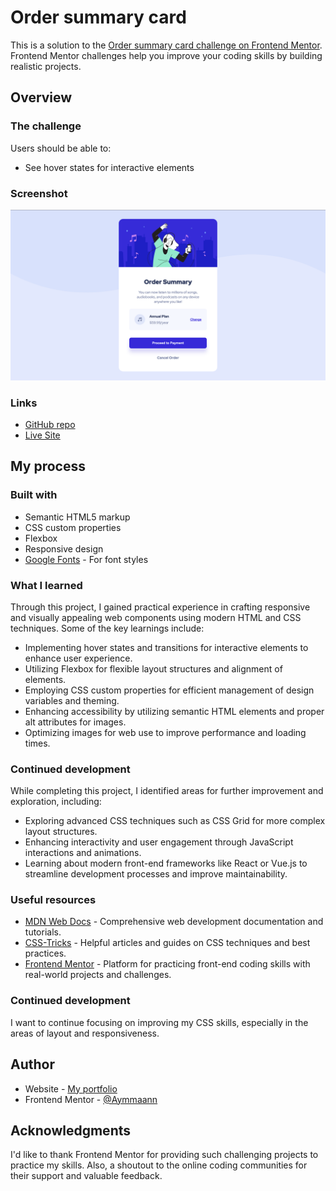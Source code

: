 # Order summary card

This is a solution to the [Order summary card challenge on Frontend Mentor](https://www.frontendmentor.io/challenges/order-summary-component-QlPmajDUj). Frontend Mentor challenges help you improve your coding skills by building realistic projects.

## Overview

### The challenge

Users should be able to:

- See hover states for interactive elements

### Screenshot

![](./images/screenshot1.jpg)

### Links

- [GitHub repo](https://github.com/Aymmaann/Front-End-Development/tree/main/Order%20summary%20component/images)
- [Live Site](https://music-plan-component.netlify.app/)

## My process

### Built with

- Semantic HTML5 markup
- CSS custom properties
- Flexbox
- Responsive design
- [Google Fonts](https://fonts.google.com/) - For font styles

### What I learned

Through this project, I gained practical experience in crafting responsive and visually appealing web components using modern HTML and CSS techniques. Some of the key learnings include:

- Implementing hover states and transitions for interactive elements to enhance user experience.
- Utilizing Flexbox for flexible layout structures and alignment of elements.
- Employing CSS custom properties for efficient management of design variables and theming.
- Enhancing accessibility by utilizing semantic HTML elements and proper alt attributes for images.
- Optimizing images for web use to improve performance and loading times.

### Continued development

While completing this project, I identified areas for further improvement and exploration, including:

- Exploring advanced CSS techniques such as CSS Grid for more complex layout structures.
- Enhancing interactivity and user engagement through JavaScript interactions and animations.
- Learning about modern front-end frameworks like React or Vue.js to streamline development processes and improve maintainability.

### Useful resources

- [MDN Web Docs](https://developer.mozilla.org/) - Comprehensive web development documentation and tutorials.
- [CSS-Tricks](https://css-tricks.com/) - Helpful articles and guides on CSS techniques and best practices.
- [Frontend Mentor](https://www.frontendmentor.io/) - Platform for practicing front-end coding skills with real-world projects and challenges.


### Continued development

I want to continue focusing on improving my CSS skills, especially in the areas of layout and responsiveness.

## Author

- Website - [My portfolio](https://ayman03-portfolio.netlify.app/)
- Frontend Mentor - [@Aymmaann](https://www.frontendmentor.io/profile/Aymmaann)

## Acknowledgments

I'd like to thank Frontend Mentor for providing such challenging projects to practice my skills. Also, a shoutout to the online coding communities for their support and valuable feedback.



